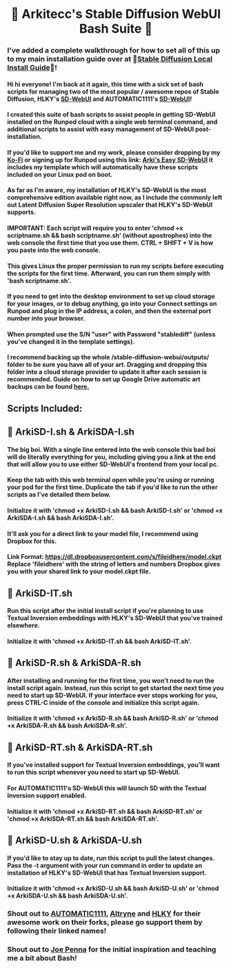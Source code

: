 # <h1 align="center">📔 Arkitecc's Stable Diffusion WebUI Bash Suite 📔</h1>

### I've added a complete walkthrough for how to set all of this up to my main installation guide over at 📔[Stable Diffusion Local Install Guide](https://docs.google.com/document/d/1owAMJGe56sbocCdrv7IO8fM6I4NLqxZ2bJgfI7EsYAw/edit#heading=h.lol8qgvyhlg2)📔!

#### Hi hi everyone! I'm back at it again, this time with a sick set of bash scripts for managing two of the most popular / awesome repos of Stable Diffusion, HLKY's [SD-WebUI](https://github.com/sd-webui/stable-diffusion-webui) and AUTOMATIC1111's [SD-WebUI](https://github.com/AUTOMATIC1111/stable-diffusion-webui)! 

#### I created this suite of bash scripts to assist people in getting SD-WebUI installed on the Runpod cloud with a single web terminal command, and additional scripts to assist with easy management of SD-WebUI post-installation.

#### If you'd like to support me and my work, please consider dropping by my [Ko-Fi](https://ko-fi.com/arkitecc) or signing up for Runpod using this link: [Arki's Easy SD-WebUI](https://runpod.io/gsc?template=2zlpsxev91&ref=borq1onw)  it includes my template which will automatically have these scripts included on your Linux pod on boot.

#### As far as I'm aware, my installation of HLKY's SD-WebUI is the most comprehensive edition available right now, as I include the commonly left out Latent Diffusion Super Resolution upscaler that HLKY's SD-WebUI supports. 

#### IMPORTANT: Each script will require you to enter 'chmod +x scriptname.sh && bash scriptname.sh' (without apostrophes) into the web console the first time that you use them. CTRL + SHIFT + V is how you paste into the web console. 

#### This gives Linux the proper permission to run my scripts before executing the scripts for the first time. Afterward, you can run them simply with 'bash scriptname.sh'.

#### If you need to get into the desktop environment to set up cloud storage for your images, or to debug anything, go into your Connect settings on Runpod and plug in the IP address, a colon, and then the external port number into your browser. 

#### When prompted use the S/N "user" with Password "stablediff" (unless you've changed it in the template settings).

#### I recommend backing up the whole /stable-diffusion-webui/outputs/ folder to be sure you have all of your art. Dragging and dropping this folder into a cloud storage provider to update it after each session is recommended. Guide on how to set up Google Drive automatic art backups can be found [here.](https://docs.google.com/document/d/1wXrFKPq5wi4fK7y7Ww7ALf2yj1cVmJLbROO0b_u6y9A/edit)


## Scripts Included: 

## 📔 ArkiSD-I.sh & ArkiSDA-I.sh

#### The big boi. With a single line entered into the web console this bad boi will do literally everything for you, including giving you a link at the end that will allow you to use either SD-WebUI's frontend from your local pc. 

#### Keep the tab with this web terminal open while you're using or running your pod for the first time. Duplicate the tab if you'd like to run the other scripts as I've detailed them below.

#### Initialize it with 'chmod +x ArkiSD-I.sh && bash ArkiSD-I.sh' or 'chmod +x ArkiSDA-I.sh && bash ArkiSDA-I.sh'. 

#### It'll ask you for a direct link to your model file, I recommend using Dropbox for this. 

#### Link Format: https://dl.dropboxusercontent.com/s/fileidhere/model.ckpt Replace 'fileidhere' with the string of letters and numbers Dropbox gives you with your shared link to your model.ckpt file.  

## 📔 ArkiSD-IT.sh

#### Run this script after the initial install script if you're planning to use Textual Inversion embeddings with HLKY's SD-WebUI that you've trained elsewhere. 
#### Initialize it with 'chmod +x ArkiSD-IT.sh && bash ArkiSD-IT.sh'.

## 📔 ArkiSD-R.sh & ArkiSDA-R.sh

#### After installing and running for the first time, you won't need to run the install script again. Instead, run this script to get started the next time you need to start up SD-WebUI. If your interface ever stops working for you, press CTRL-C inside of the console and initialize this script again. 

#### Initialize it with 'chmod +x ArkiSD-R.sh && bash ArkiSD-R.sh' or 'chmod +x ArkiSDA-R.sh && bash ArkiSDA-R.sh'.

## 📔 ArkiSD-RT.sh & ArkiSDA-RT.sh 

#### If you've installed support for Textual Inversion embeddings, you'll want to run this script whenever you need to start up SD-WebUI. 

#### For AUTOMATIC1111's SD-WebUI this will launch SD with the Textual Inversion support enabled. 

#### Initialize it with 'chmod +x ArkiSD-RT.sh && bash ArkiSD-RT.sh' or 'chmod +x ArkiSDA-RT.sh && bash ArkiSDA-RT.sh'.

## 📔 ArkiSD-U.sh & ArkiSDA-U.sh

#### If you'd like to stay up to date, run this script to pull the latest changes. Pass the -t argument with your run command in order to update an installation of HLKY's SD-WebUI that has Textual Inversion support.

#### Initialize it with 'chmod +x ArkiSD-U.sh && bash ArkiSD-U.sh' or 'chmod +x ArkiSDA-U.sh && bash ArkiSDA-U.sh'. 

### Shout out to [AUTOMATIC1111](https://github.com/AUTOMATIC1111), [Altryne](https://github.com/altryne) and [HLKY](https://github.com/hlky) for their awesome work on their forks, please go support them by following their linked names! 

### Shout out to [Joe Penna](https://twitter.com/MysteryGuitarM) for the initial inspiration and teaching me a bit about Bash!
